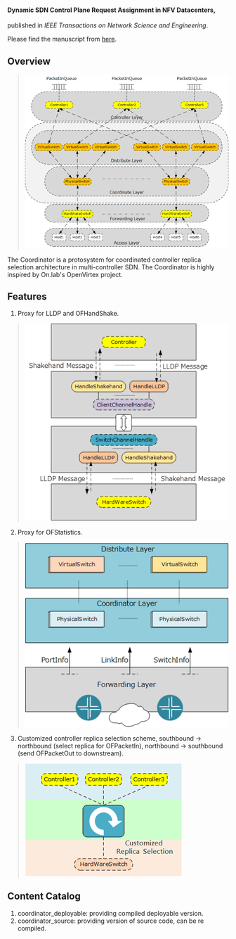 #### Dynamic SDN Control Plane Request Assignment in NFV Datacenters,
published in *IEEE Transactions on Network Science and Engineering*.

Please find the manuscript from [here](http://jxiao.wang/papers/dynamic-tnse.pdf).

## Overview

>
>![overview](overview.png)
>

The Coordinator is a protosystem for coordinated controller replica selection architecture in multi-controller SDN. The Coordinator is highly inspired by On.lab's OpenVirtex project.

## Features

1. Proxy for LLDP and OFHandShake.

>
>![feature1](features1.png)
>

2. Proxy for OFStatistics.

>
>![feature2](features2.png)
>

3. Customized controller replica selection scheme, southbound -> northbound (select replica for OFPacketIn), northbound -> southbound (send OFPacketOut to downstream).

>
>![feature3](features3.png)
>

## Content Catalog

1. coordinator_deployable: providing compiled deployable version.
2. coordinator_source: providing version of source code, can be re compiled.
